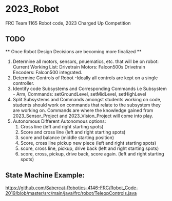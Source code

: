 # 2023_Robot
FRC Team 1165 Robot code, 2023 Charged Up Competition


## TODO

** Once Robot Design Decisions are becoming more finalized **
1. Determine all motors, sensors, pnuematics, etc. that will be on robot:
  Current Working List:
    Drivetrain Motors: Falcon500s
    Drivetrain Encoders: Falcon500 integrated.
2. Determine Controls of Robot
  -Ideally all controls are kept on a single controller.
3. Identify code Subsystems and Corresponding Commands
  i.e Subsystem - Arm, Commands: setGroundLevel, setMidLevel, setHighLevel
4. Split Subsystems and Commands amongst students working on code, students should work on commands that relate to the subsystem they are working on.
  Commands are where the knowledge gained from 2023_Sensor_Project and 2023_Vision_Project will come into play.
5. Autonomous
  Different Autonomous options:
    1. Cross line (left and right starting spots)
    2. Score and cross line (left and right starting spots)
    3. score and balance (middle starting position)
    4. Score, cross line pickup new piece (left and right starting spots)
    5. score, cross line, pickup, drive back (left and right starting spots)
    6. score, cross, pickup, drive back, score again. (left and right starting spots)

## State Machine Example:
https://github.com/Sabercat-Robotics-4146-FRC/Robot_Code-2019/blob/master/src/main/java/frc/robot/TeleopControls.java
